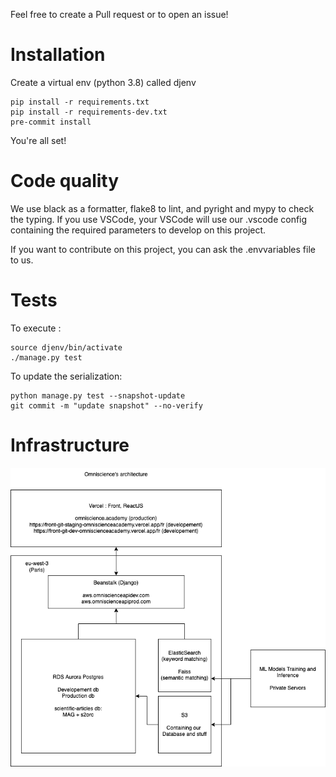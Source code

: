 Feel free to create a Pull request or to open an issue!

# Installation

Create a virtual env (python 3.8) called djenv

```shell
pip install -r requirements.txt
pip install -r requirements-dev.txt
pre-commit install
```

You're all set!

# Code quality

We use black as a formatter, flake8 to lint, and pyright and mypy to check the typing.
If you use VSCode, your VSCode will use our .vscode config containing the required parameters to develop on this project.

If you want to contribute on this project, you can ask the .envvariables file to us.

# Tests

To execute :

```
source djenv/bin/activate
./manage.py test
```

To update the serialization:

```
python manage.py test --snapshot-update
git commit -m "update snapshot" --no-verify
```

# Infrastructure

![Omnisciecne Architecture](misc/pictures/OmniscienceArchitecture.png)
